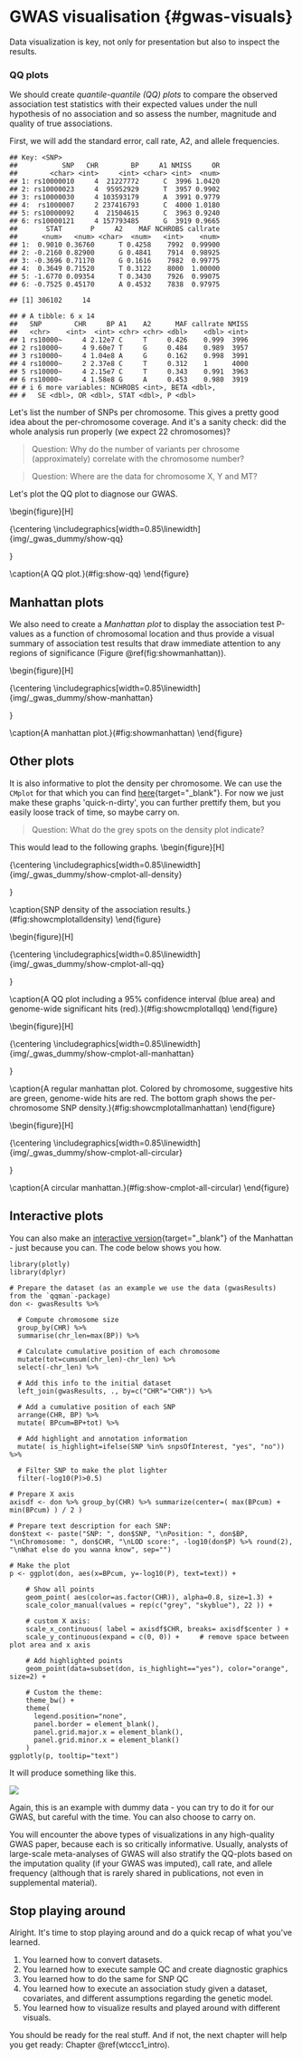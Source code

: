 # GWAS visualisation {#gwas-visuals}
<!-- ![](./img/_headers/interactive_plot.png){width=100%} -->





Data visualization is key, not only for presentation but also to inspect the results.

### QQ plots
We should create _quantile-quantile (QQ) plots_ to compare the observed association test statistics with their expected values under the null hypothesis of no association and so assess the number, magnitude and quality of true associations.

First, we will add the standard error, call rate, A2, and allele frequencies.


```
## Key: <SNP>
##           SNP   CHR        BP     A1 NMISS     OR
##        <char> <int>     <int> <char> <int>  <num>
## 1: rs10000010     4  21227772      C  3996 1.0420
## 2: rs10000023     4  95952929      T  3957 0.9902
## 3: rs10000030     4 103593179      A  3991 0.9779
## 4:  rs1000007     2 237416793      C  4000 1.0180
## 5: rs10000092     4  21504615      C  3963 0.9240
## 6: rs10000121     4 157793485      G  3919 0.9665
##       STAT       P     A2    MAF NCHROBS callrate
##      <num>   <num> <char>  <num>   <int>    <num>
## 1:  0.9010 0.36760      T 0.4258    7992  0.99900
## 2: -0.2160 0.82900      G 0.4841    7914  0.98925
## 3: -0.3696 0.71170      G 0.1616    7982  0.99775
## 4:  0.3649 0.71520      T 0.3122    8000  1.00000
## 5: -1.6770 0.09354      T 0.3430    7926  0.99075
## 6: -0.7525 0.45170      A 0.4532    7838  0.97975
```

```
## [1] 306102     14
```

```
## # A tibble: 6 x 14
##   SNP        CHR     BP A1    A2      MAF callrate NMISS
##   <chr>    <int>  <int> <chr> <chr> <dbl>    <dbl> <int>
## 1 rs10000~     4 2.12e7 C     T     0.426    0.999  3996
## 2 rs10000~     4 9.60e7 T     G     0.484    0.989  3957
## 3 rs10000~     4 1.04e8 A     G     0.162    0.998  3991
## 4 rs10000~     2 2.37e8 C     T     0.312    1      4000
## 5 rs10000~     4 2.15e7 C     T     0.343    0.991  3963
## 6 rs10000~     4 1.58e8 G     A     0.453    0.980  3919
## # i 6 more variables: NCHROBS <int>, BETA <dbl>,
## #   SE <dbl>, OR <dbl>, STAT <dbl>, P <dbl>
```

Let's list the number of SNPs per chromosome. This gives a pretty good idea about the per-chromosome coverage. And it's a sanity check: did the whole analysis run properly (we expect 22 chromosomes)?





> Question: Why do the number of variants per chrosome (approximately) correlate with the chromosome number?

> Question: Where are the data for chromosome X, Y and MT?

Let's plot the QQ plot to diagnose our GWAS. 


\begin{figure}[H]

{\centering \includegraphics[width=0.85\linewidth]{img/_gwas_dummy/show-qq} 

}

\caption{A QQ plot.}(\#fig:show-qq)
\end{figure}

## Manhattan plots

We also need to create a _Manhattan plot_ to display the association test P-values as a function of chromosomal location and thus provide a visual summary of association test results that draw immediate attention to any regions of significance (Figure \@ref(fig:showmanhattan)).



\begin{figure}[H]

{\centering \includegraphics[width=0.85\linewidth]{img/_gwas_dummy/show-manhattan} 

}

\caption{A manhattan plot.}(\#fig:showmanhattan)
\end{figure}

## Other plots

It is also informative to plot the density per chromosome. We can use the `CMplot` for that which you can find [here](https://github.com/YinLiLin/R-CMplot){target="_blank"}. For now we just make these graphs 'quick-n-dirty', you can further prettify them, but you easily loose track of time, so maybe carry on.






> Question: What do the grey spots on the density plot indicate?

This would lead to the following graphs. 
\begin{figure}[H]

{\centering \includegraphics[width=0.85\linewidth]{img/_gwas_dummy/show-cmplot-all-density} 

}

\caption{SNP density of the association results.}(\#fig:showcmplotalldensity)
\end{figure}

\begin{figure}[H]

{\centering \includegraphics[width=0.85\linewidth]{img/_gwas_dummy/show-cmplot-all-qq} 

}

\caption{A QQ plot including a 95\% confidence interval (blue area) and genome-wide significant hits (red).}(\#fig:showcmplotallqq)
\end{figure}

\begin{figure}[H]

{\centering \includegraphics[width=0.85\linewidth]{img/_gwas_dummy/show-cmplot-all-manhattan} 

}

\caption{A regular manhattan plot. Colored by chromosome, suggestive hits are green, genome-wide hits are red. The bottom graph shows the per-chromosome SNP density.}(\#fig:showcmplotallmanhattan)
\end{figure}

\begin{figure}[H]

{\centering \includegraphics[width=0.85\linewidth]{img/_gwas_dummy/show-cmplot-all-circular} 

}

\caption{A circular manhattan.}(\#fig:show-cmplot-all-circular)
\end{figure}

## Interactive plots

You can also make an [interactive version](https://r-graph-gallery.com/101_Manhattan_plot.html){target="_blank"} of the Manhattan - just because you can. The code below shows you how.


```
library(plotly)
library(dplyr)

# Prepare the dataset (as an example we use the data (gwasResults) from the `qqman`-package)
don <- gwasResults %>%

  # Compute chromosome size
  group_by(CHR) %>%
  summarise(chr_len=max(BP)) %>%

  # Calculate cumulative position of each chromosome
  mutate(tot=cumsum(chr_len)-chr_len) %>%
  select(-chr_len) %>%

  # Add this info to the initial dataset
  left_join(gwasResults, ., by=c("CHR"="CHR")) %>%

  # Add a cumulative position of each SNP
  arrange(CHR, BP) %>%
  mutate( BPcum=BP+tot) %>%

  # Add highlight and annotation information
  mutate( is_highlight=ifelse(SNP %in% snpsOfInterest, "yes", "no")) %>%

  # Filter SNP to make the plot lighter
  filter(-log10(P)>0.5)

# Prepare X axis
axisdf <- don %>% group_by(CHR) %>% summarize(center=( max(BPcum) + min(BPcum) ) / 2 )

# Prepare text description for each SNP:
don$text <- paste("SNP: ", don$SNP, "\nPosition: ", don$BP, "\nChromosome: ", don$CHR, "\nLOD score:", -log10(don$P) %>% round(2), "\nWhat else do you wanna know", sep="")

# Make the plot
p <- ggplot(don, aes(x=BPcum, y=-log10(P), text=text)) +

    # Show all points
    geom_point( aes(color=as.factor(CHR)), alpha=0.8, size=1.3) +
    scale_color_manual(values = rep(c("grey", "skyblue"), 22 )) +

    # custom X axis:
    scale_x_continuous( label = axisdf$CHR, breaks= axisdf$center ) +
    scale_y_continuous(expand = c(0, 0)) +     # remove space between plot area and x axis

    # Add highlighted points
    geom_point(data=subset(don, is_highlight=="yes"), color="orange", size=2) +

    # Custom the theme:
    theme_bw() +
    theme(
      legend.position="none",
      panel.border = element_blank(),
      panel.grid.major.x = element_blank(),
      panel.grid.minor.x = element_blank()
    )
ggplotly(p, tooltip="text")
```


It will produce something like this.

![](img/_gwas/interactive_plot.png)


Again, this is an example with dummy data - you can try to do it for our GWAS, but careful with the time. You can also choose to carry on.

You will encounter the above types of visualizations in any high-quality GWAS paper, because each is so critically informative. Usually, analysts of large-scale meta-analyses of GWAS will also stratify the QQ-plots based on the imputation quality (if your GWAS was imputed), call rate, and allele frequency (although that is rarely shared in publications, not even in supplemental material).


## Stop playing around

Alright. It's time to stop playing around and do a quick recap of what you've learned.

1. You learned how to convert datasets.
2. You learned how to execute sample QC and create diagnostic graphics
3. You learned how to do the same for SNP QC
4. You learned how to execute an association study given a dataset, covariates, and different assumptions regarding the genetic model.
5. You learned how to visualize results and played around with different visuals. 

You should be ready for the real stuff. And if not, the next chapter will help you get ready: Chapter \@ref(wtccc1_intro).

<!-- ```{js, echo = FALSE} -->
<!-- title=document.getElementById('header'); -->
<!-- title.innerHTML = '<img src="img/_headers/interactive_plot.png" alt="GWAS basics: visualization">' + title.innerHTML -->
<!-- ``` -->
